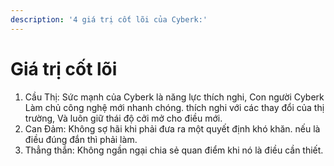 ```yaml
---
description: '4 giá trị cốt lõi của Cyberk:'
---
```


# Giá trị cốt lõi



1. Cầu Thị:  Sức mạnh của Cyberk là năng lực thích nghi,  Con người Cyberk Làm chủ công nghệ mới nhanh chóng. thích nghi với các thay đổi của thị trường, Và luôn giữ thái độ cởi mở cho điều mới.&#x20;
2. Can Đảm:  Không sợ hãi khi phải đưa ra một quyết định khó khăn.  nếu là điều đúng đắn thì phải làm.&#x20;
3. Thẳng thắn: Không ngần ngại chia sẻ quan điểm khi nó là điều cần thiết. &#x20;
